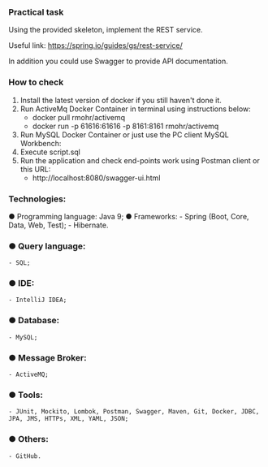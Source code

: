 ### Practical task

Using the provided skeleton, implement the REST service.

Useful link: https://spring.io/guides/gs/rest-service/

In addition you could use Swagger to provide API documentation.
  
  
  
### How to check
1. Install the latest version of docker if you still haven't done it.
2. Run ActiveMq Docker Container in terminal using instructions below:
   - docker pull rmohr/activemq
   - docker run -p 61616:61616 -p 8161:8161 rmohr/activemq
3. Run MySQL Docker Container or just use the PC client MySQL Workbench:
4. Execute script.sql
5. Run the application and check end-points work using Postman client or this URL:
   - http://localhost:8080/swagger-ui.html
  
  
### Technologies:
● Programming language: Java 9;
● Frameworks:
    - Spring (Boot, Core, Data, Web, Test);
    - Hibernate.
### ● Query language: 
    - SQL;
### ● IDE: 
    - IntelliJ IDEA;
### ● Database:
    - MySQL;
### ● Message Broker:
    - ActiveMQ;
### ● Tools: 
    - JUnit, Mockito, Lombok, Postman, Swagger, Maven, Git, Docker, JDBC, JPA, JMS, HTTPs, XML, YAML, JSON;
### ● Others: 
    - GitHub.
